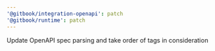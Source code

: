 ```yaml
---
'@gitbook/integration-openapi': patch
'@gitbook/runtime': patch
---
```


Update OpenAPI spec parsing and take order of tags in consideration
